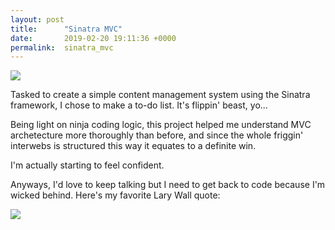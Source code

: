 ```yaml
---
layout: post
title:      "Sinatra MVC"
date:       2019-02-20 19:11:36 +0000
permalink:  sinatra_mvc
---
```


![](https://qi-biza.com/wp-content/uploads/2017/06/to-do-or-not-to-do-thats-the-question.png)

Tasked to create a simple content management system using the Sinatra framework, I chose to make a to-do list.  It's flippin' beast, yo... 

Being light on ninja coding logic, this project helped me understand MVC archetecture more thoroughly than before, and since the whole friggin' interwebs is structured this way it equates to a definite win.

I'm actually starting to feel confident.  

Anyways, I'd love to keep talking but I need to get back to code because I'm wicked behind.  Here's my favorite Lary Wall quote:

![](https://www.storemypic.com/images/2016/11/06/familiar-virtues-programmer-laziness-impatience-hubris-quote-on-storemypic-57204.png)


